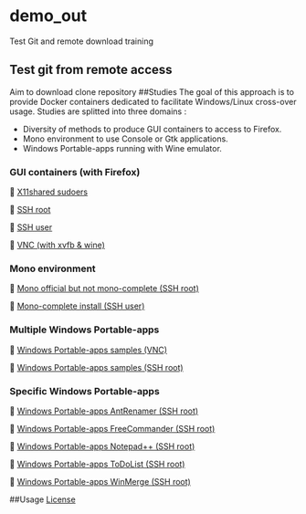 # demo_out
Test Git and remote download training
## Test git from remote access
Aim to download clone repository
##Studies
The goal of this approach is to provide Docker containers dedicated to facilitate Windows/Linux cross-over usage. 
Studies are splitted into three domains : 
- Diversity of methods to produce GUI containers to access to Firefox.
- Mono environment to use Console or Gtk applications.
- Windows Portable-apps running with Wine emulator.

### GUI containers (with Firefox)
:checkered_flag: [X11shared sudoers](https://github.com/d-marchand/term_x11shared_sudoers_firefox/ "X11shared") 

:checkered_flag: [SSH root](https://github.com/d-marchand/term_ssh_root_firefox/ "SSH") 

:checkered_flag: [SSH user](https://github.com/d-marchand/term_ssh_user_firefox/ "SSH") 

:checkered_flag: [VNC (with xvfb & wine)](https://github.com/d-marchand/vncxvfb_wine-firefox/ "VNC") 

### Mono environment
:checkered_flag: [Mono official but not mono-complete (SSH root)](https://github.com/d-marchand/mono/ "SSH") 

:checkered_flag: [Mono-complete install (SSH user)](https://github.com/d-marchand/term_ssh_user_monodotnet45/ "SSH")

### Multiple Windows Portable-apps
:checkered_flag: [Windows Portable-apps samples (VNC)](https://github.com/d-marchand/vncxvfb_wine_portable-apps_samples/ "VNC") 

:checkered_flag: [Windows Portable-apps samples (SSH root)](https://github.com/d-marchand/term_ssh_root_portable-apps_samples/ "SSH")

### Specific Windows Portable-apps
:checkered_flag: [Windows Portable-apps AntRenamer (SSH root)](https://github.com/d-marchand/term_ssh_root_antrenamer/ "SSH") 

:checkered_flag: [Windows Portable-apps FreeCommander (SSH root)](https://github.com/d-marchand/term_ssh_root_freecommander/ "SSH") 

:checkered_flag: [Windows Portable-apps Notepad++ (SSH root)](https://github.com/d-marchand/term_ssh_root_notepadplusplus/ "SSH") 

:checkered_flag: [Windows Portable-apps ToDoList (SSH root)](https://github.com/d-marchand/term_ssh_root_todolist/ "SSH") 

:checkered_flag: [Windows Portable-apps WinMerge (SSH root)](https://github.com/d-marchand/term_ssh_root_winmerge "SSH") 

##Usage
[License](LICENSE "License")

